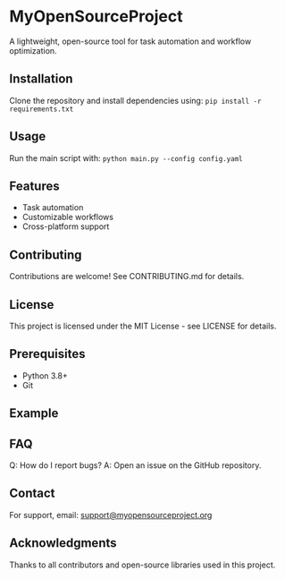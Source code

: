 # MyOpenSourceProject
A lightweight, open-source tool for task automation and workflow optimization.
## Installation
Clone the repository and install dependencies using: `pip install -r requirements.txt`
## Usage
Run the main script with: `python main.py --config config.yaml`
## Features
- Task automation
- Customizable workflows
- Cross-platform support
## Contributing
Contributions are welcome! See CONTRIBUTING.md for details.
## License
This project is licensed under the MIT License - see LICENSE for details.
## Prerequisites
- Python 3.8+
- Git
## Example

## FAQ
Q: How do I report bugs?
A: Open an issue on the GitHub repository.
## Contact
For support, email: support@myopensourceproject.org
## Acknowledgments
Thanks to all contributors and open-source libraries used in this project.
